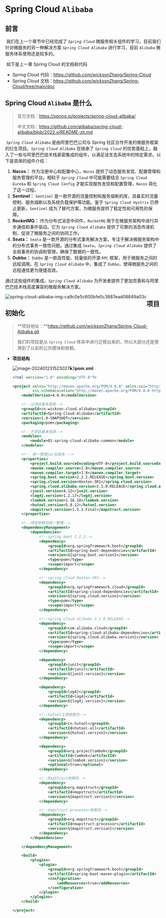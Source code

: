 # Spring Cloud `Alibaba`

## 前言

​		我们在上一个章节中已经完成了 *`Spring Cloud`* 微服务相关组件的学习，目前我们针对微服务的另一种解决方案 *`Spring Cloud Alibaba`* 进行学习，目前 `Alibaba` 微服务体系使用还是较多的。

​		如下是上一章 Spring Cloud 的文档和代码

* Spring Cloud 代码：https://github.com/wicksonZhang/Spring-Cloud
* Spring Cloud 文档：https://github.com/wicksonZhang/Spring-Cloud/tree/main/doc



## Spring Cloud `Alibaba` 是什么

> 官方文档：https://spring.io/projects/spring-cloud-alibaba/
>
> 中文文档：https://github.com/alibaba/spring-cloud-alibaba/blob/2022.x/README-zh.md

​		*`Spring Cloud Alibaba`* 是由阿里巴巴公司与 Spring 社区合作开发的微服务框架的衍生项目。*`Spring Cloud Alibaba`* 在继承了 *`Spring Cloud`* 的优势基础上，融入了一些与阿里巴巴技术栈紧密集成的组件，以满足该生态系统中的特定需求。以下是具体的组件介绍：

1. **Nacos：** 作为注册中心和配置中心，`Nacos` 提供了动态服务发现、配置管理和服务管理的平台。相较于 *`Spring Cloud`* 中可能需要结合 `Spring Cloud Eureka` 和 `Spring Cloud Config` 才能实现服务发现和配置管理，`Nacos` 简化了这一过程。
2. **Sentinel：** `Sentinel` 是一款开源的流量控制和服务熔断的库，具备实时流量控制、服务熔断以及系统负载保护等功能。鉴于 `Spring Cloud Hystrix` 已停止更新，`Sentinel` 成为了替代方案，为微服务提供了稳定性和可用性的保障。
3. **RocketMQ：** 作为分布式消息中间件，`RocketMQ` 用于在微服务架构中进行异步通信和事件驱动。它为 *`Spring Cloud Alibaba`* 提供了可靠的消息传递机制，促进了微服务之间的协同工作。
4. **Seata：** `Seata` 是一款开源的分布式事务解决方案，专注于解决微服务架构中的分布式事务一致性问题。通过集成 `Seata`，*`Spring Cloud Alibaba`* 提供了全局事务的协调和管理，确保了数据的一致性。
5. **Dubbo：** `Dubbo` 是一款高性能、轻量级的开源 `RPC` 框架，用于微服务之间的远程调用。在 *`Spring Cloud Alibaba`* 中，集成了 `Dubbo`，使得微服务之间的远程通信更为便捷高效。

通过这些组件的集成，*`Spring Cloud Alibaba`* 为开发者提供了更加完善和与阿里巴巴技术栈高度兼容的微服务解决方案。

<img src="https://cdn.jsdelivr.net/gh/wicksonZhang/static-source-cdn/images/202401221738441.png" alt="spring-cloud-alibaba-img-ca9c0e5c600bfe0c3887ead08849a03c" style="zoom:100%;float:left" />



## 项目初始化

> **项目地址：**https://github.com/wicksonZhang/Spring-Cloud-Alibaba.git
>
> 我们的项目是从 `Spring Cloud` 体系中进行迁移出来的，所以大部分还是使用到了以前的公共模块和依赖。

* **项目结构**

  <img src="https://cdn.jsdelivr.net/gh/wicksonZhang/static-source-cdn/images/202401231523789.png" alt="image-20240123152302753" style="zoom:100%;float:left" />

* **pom.xml**

  ```xml
  <?xml version="1.0" encoding="UTF-8"?>
  
  <project xmlns="http://maven.apache.org/POM/4.0.0" xmlns:xsi="http://www.w3.org/2001/XMLSchema-instance"
           xsi:schemaLocation="http://maven.apache.org/POM/4.0.0 http://maven.apache.org/xsd/maven-4.0.0.xsd">
      <modelVersion>4.0.0</modelVersion>
  
      <!--父项目基本信息-->
      <groupId>cn.wickson.cloud.alibaba</groupId>
      <artifactId>Spring-Cloud-Alibaba</artifactId>
      <version>1.0-SNAPSHOT</version>
      <packaging>pom</packaging>
  
      <!--子项目基本信息-->
      <modules>
          <module>01-spring-cloud-alibaba-common</module>
      </modules>
  
      <!-- 统一管理jar包版本 -->
      <properties>
          <project.build.sourceEncoding>UTF-8</project.build.sourceEncoding>
          <maven.compiler.source>1.8</maven.compiler.source>
          <maven.compiler.target>1.8</maven.compiler.target>
          <spring.boot.version>2.2.2.RELEASE</spring.boot.version>
          <spring.cloud.version>Hoxton.SR1</spring.cloud.version>
          <spring.cloud.alibaba.version>2.1.0.RELEASE</spring.cloud.alibaba.version>
          <junit.version>4.12</junit.version>
          <log4j.version>1.2.17</log4j.version>
          <lombok.version>1.16.18</lombok.version>
          <hutool.version>5.8.12</hutool.version>
          <mapstruct.version>1.5.3.Final</mapstruct.version>
      </properties>
  
      <!--项目依赖包统一管理-->
      <dependencyManagement>
          <dependencies>
              <!--spring boot 2.2.2-->
              <dependency>
                  <groupId>org.springframework.boot</groupId>
                  <artifactId>spring-boot-dependencies</artifactId>
                  <version>${spring.boot.version}</version>
                  <type>pom</type>
                  <scope>import</scope>
              </dependency>
  
              <!--spring cloud Hoxton.SR1-->
              <dependency>
                  <groupId>org.springframework.cloud</groupId>
                  <artifactId>spring-cloud-dependencies</artifactId>
                  <version>${spring.cloud.version}</version>
                  <type>pom</type>
                  <scope>import</scope>
              </dependency>
  
              <!--spring cloud alibaba 2.1.0.RELEASE-->
              <dependency>
                  <groupId>com.alibaba.cloud</groupId>
                  <artifactId>spring-cloud-alibaba-dependencies</artifactId>
                  <version>${spring.cloud.alibaba.version}</version>
                  <type>pom</type>
                  <scope>import</scope>
              </dependency>
  
              <dependency>
                  <groupId>junit</groupId>
                  <artifactId>junit</artifactId>
                  <version>${junit.version}</version>
              </dependency>
  
              <dependency>
                  <groupId>log4j</groupId>
                  <artifactId>log4j</artifactId>
                  <version>${log4j.version}</version>
              </dependency>
  
              <!--hutool工具依赖包-->
              <dependency>
                  <groupId>cn.hutool</groupId>
                  <artifactId>hutool-all</artifactId>
                  <version>${hutool.version}</version>
              </dependency>
  
              <dependency>
                  <groupId>org.projectlombok</groupId>
                  <artifactId>lombok</artifactId>
                  <version>${lombok.version}</version>
                  <optional>true</optional>
              </dependency>
  
              <!--MapStruct依赖包-->
              <dependency>
                  <groupId>org.mapstruct</groupId>
                  <artifactId>mapstruct</artifactId>
                  <version>${mapstruct.version}</version>
              </dependency>
  
              <!--mapstruct-processor依赖包-->
              <dependency>
                  <groupId>org.mapstruct</groupId>
                  <artifactId>mapstruct-processor</artifactId>
                  <version>${mapstruct.version}</version>
              </dependency>
          </dependencies>
  
      </dependencyManagement>
  
      <build>
          <plugins>
              <plugin>
                  <groupId>org.springframework.boot</groupId>
                  <artifactId>spring-boot-maven-plugin</artifactId>
                  <configuration>
                      <addResources>true</addResources>
                  </configuration>
              </plugin>
          </plugins>
      </build>
  
  </project>
  
  ```

  